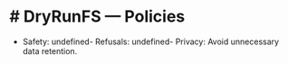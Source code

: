 # # DryRunFS — Policies
- Safety: undefined- Refusals: undefined- Privacy: Avoid unnecessary data retention.